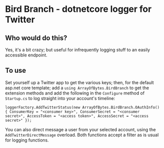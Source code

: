 Bird Branch - dotnetcore logger for Twitter
===========================================

Who would do this?
------------------
Yes, it's a bit crazy; but useful for infrequently logging stuff to an easily accessible endpoint.

To use
------
Set yourself up a Twitter app to get the various keys; then, for the default asp.net core template;
add a `using ArrayOfBytes.BirdBranch` to get the extension methods and add the following in the
`Configure` method of `Startup.cs` to log straight into your account's timeline:

`loggerFactory.AddTwitterStatus(new ArrayOfBytes.BirdBranch.OAuthInfo()
            {
                ConsumerKey = "<consumer key>",
                ConsumerSecret = "<consumer secret>",
                AccessToken = "<access token>",
                AccessSecret = "<access secret>"
            });`

You can also direct message a user from your selected account, using the `AddTwitterDirectMessage` overload.
Both functions accept a filter as is usual for logging functions.
